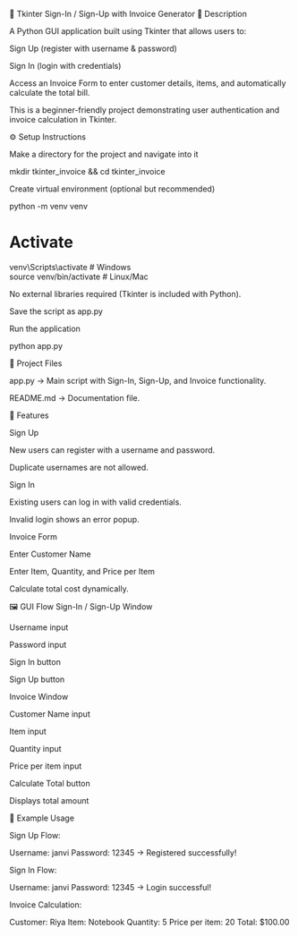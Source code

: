 🧾 Tkinter Sign-In / Sign-Up with Invoice Generator
📖 Description

A Python GUI application built using Tkinter that allows users to:

Sign Up (register with username & password)

Sign In (login with credentials)

Access an Invoice Form to enter customer details, items, and automatically calculate the total bill.

This is a beginner-friendly project demonstrating user authentication and invoice calculation in Tkinter.

⚙️ Setup Instructions

Make a directory for the project and navigate into it

mkdir tkinter_invoice && cd tkinter_invoice


Create virtual environment (optional but recommended)

python -m venv venv
# Activate
venv\Scripts\activate      # Windows  
source venv/bin/activate   # Linux/Mac


No external libraries required (Tkinter is included with Python).

Save the script as app.py

Run the application

python app.py

📂 Project Files

app.py → Main script with Sign-In, Sign-Up, and Invoice functionality.

README.md → Documentation file.

🔑 Features

Sign Up

New users can register with a username and password.

Duplicate usernames are not allowed.

Sign In

Existing users can log in with valid credentials.

Invalid login shows an error popup.

Invoice Form

Enter Customer Name

Enter Item, Quantity, and Price per Item

Calculate total cost dynamically.

🖼️ GUI Flow
Sign-In / Sign-Up Window

Username input

Password input

Sign In button

Sign Up button

Invoice Window

Customer Name input

Item input

Quantity input

Price per item input

Calculate Total button

Displays total amount

📸 Example Usage

Sign Up Flow:

Username: janvi
Password: 12345
→ Registered successfully!


Sign In Flow:

Username: janvi
Password: 12345
→ Login successful!


Invoice Calculation:

Customer: Riya
Item: Notebook
Quantity: 5
Price per item: 20
Total: $100.00
